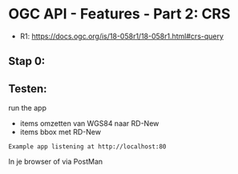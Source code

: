 # OGC API - Features - Part 2: CRS

- R1: https://docs.ogc.org/is/18-058r1/18-058r1.html#crs-query

## Stap 0:


## Testen:
run the app

- items omzetten van WGS84 naar RD-New
- items bbox met RD-New

`Example app listening at http://localhost:80`

In je browser of via PostMan
